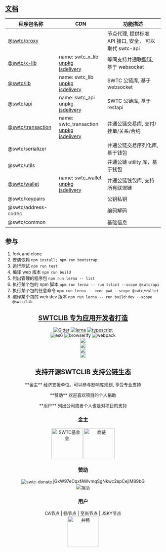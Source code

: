 <h2><a href="https://swtcdoc.netlify.com">文档</a></h2>

| 程序包名称                        | CDN                                                                                                                                    | 功能描述                                              |
| --------------------------------- | -------------------------------------------------------------------------------------------------------------------------------------- | ----------------------------------------------------- |
| [@swtc/proxy](docs/swtcproxy/)    |                                                                                                                                        | 节点代理, 提供标准 API 接口, 安全， 可以取代 swtc-api |
| [@swtc/x-lib](docs/swtcxlib/)     | name: swtc_x_lib<br>[unpkg](https://unpkg.com/@swtc/x-lib)<br>[jsdelivery](https://cdn.jsdelivr.net/npm/@swtc/x-lib)                   | 等同支持井通联盟链, 基于 websocket                    |
| [@swtc/lib](docs/swtclib/)        | name: swtc_lib<br>[unpkg](https://unpkg.com/@swtc/lib)<br>[jsdelivery](https://cdn.jsdelivr.net/npm/@swtc/lib)                         | SWTC 公链库, 基于 websocket                           |
| [@swtc/api](docs/swtcapi/)        | name: swtc_api<br>[unpkg](https://unpkg.com/@swtc/api)<br>[jsdelivery](https://cdn.jsdelivr.net/npm/@swtc/api)                         | SWTC 公链库, 基于 restapi                             |
| [@swtc/transaction](docs/swtctx/) | name: swtc_transaction<br>[unpkg](https://unpkg.com/@swtc/transaction)<br>[jsdelivery](https://cdn.jsdelivr.net/npm/@swtc/transaction) | 井通公链交易库, 支付/挂单/关系/合约                   |
| @swtc/serializer                  |                                                                                                                                        | 井通公链交易序列化库, 基于钱包                        |
| @swtc/utils                       |                                                                                                                                        | 井通公链 utility 库，基于钱包                         |
| [@swtc/wallet](docs/swtcwallet/)  | name: swtc_wallet<br>[unpkg](https://unpkg.com/@swtc/wallet)<br>[jsdelivery](https://cdn.jsdelivr.net/npm/@swtc/wallet)                | 井通公链钱包库, 支持所有联盟链                        |
| @swtc/keypairs                    |                                                                                                                                        | 公钥私钥                                              |
| @swtc/address-codec               |                                                                                                                                        | 编码解码                                              |
| @swtc/common                      |                                                                                                                                        | 基础信息                                              |

## 参与

1. fork and clone
2. 安装依赖 `npm install; npm run bootstrap`
3. 运行测试 `npm run test`
4. 编译 web 版本 `npm run build`
5. 列出管理的程序包 `npm run lerna -- list`
6. 执行某个包的 npm 脚本 `npm run lerna -- run tslint --scope @swtc/api`
7. 执行某个包的任意命令 `npm run lerna -- exec pwd --scope @swtc/wallet`
8. 编译某个包的 web dev 版本 `npm run lerna -- run build:dev --scope @swtc/lib`

<h2 align="center"><a href="https://swtcdoc.netlify.com">SWTCLIB 专为应用开发者打造</a></h2>

<p align="center">
	<a href="https://gitter.im/swtclib/community?utm_source=share-link&utm_medium=link&utm_campaign=share-link"><img alt="Gitter" src="https://img.shields.io/gitter/room/lospringliu/swtclib.svg" /></a>
	<a href="https://lerna.js.org/"><img src="https://img.shields.io/badge/maintained%20with-lerna-cc00ff.svg" alt="lerna" /></a>
	<a href="https://github.com/ellerbrock/typescript-badges/"><img src="https://badges.frapsoft.com/typescript/code/typescript.svg?v=101" alt="typescript" /></a>
	<br>
	<img src="https://img.shields.io/badge/ecmascript-6-green.svg" alt="es6" />
	<img src="https://img.shields.io/badge/browserify-ready-green.svg" alt="browserify" />
	<img src="https://img.shields.io/badge/webpack-ready-green.svg" alt="webpack" />
	<br>
	<a href="https://nodei.co/npm/@swtc/lib/"><img src="https://nodei.co/npm/@swtc/lib.png?compact=true" /></a>
	<br>
	<a href="https://nodei.co/npm/@swtc/api/"><img src="https://nodei.co/npm/@swtc/api.png?compact=true" /></a>
	<br>
	<a href="https://nodei.co/npm/@swtc/transaction/"><img src="https://nodei.co/npm/@swtc/transaction.png?compact=true" /></a>
	<br>
	<a href="https://nodei.co/npm/@swtc/wallet/"><img src="https://nodei.co/npm/@swtc/wallet.png?compact=true" /></a>
</p>

<h2 align="center">支持开源SWTCLIB 支持公链生态</h2>

<p align="center"> **金主** 经济支援单位。可以参与影响库规划, 享受专业支持</p>
<p align="center"> **赞助** 欢迎喜欢项目的个人捐助</p>
<p align="center"> **用户** 列出公司或者个人也是对项目的支持</p>

<a name="sponsors"></a>

<h3 align="center">
	金主
</h3>
<p align="center">
	<img align="center" src="https://raw.githubusercontent.com/swtcca/swtcdoc/master/images/swtcfdt.png" alt="SWTC基金会" height="100" />
	<img align="center" src="https://raw.githubusercontent.com/swtcca/swtcdoc/master/images/bizain.png" alt="商链" height="100" />
</p>

<a name="donate"></a>

<h3 align="center">
	赞助
</h3>
<p align="center">
	<img valign="middle" src="https://img.shields.io/badge/swtc-donate-blue.svg" alt="swtc-donate" /> jGxW97eCqxfAWvmqSgNkwc2apCejiM89bG
	<br><img align="center" src="https://raw.githubusercontent.com/swtcca/swtcdoc/images/donate.png" alt="捐助" />
</p>

<a name="users"></a>

<h3 align="center">
	用户
</h3>
<p align="center">
	CA节点 | 畅节点 | 至尚节点 | JSKY节点 <br>
	<img align="center" src="https://raw.githubusercontent.com/swtcca/swtcdoc/master/images/jccdex.png" alt="井畅" height="100" />
</p>

